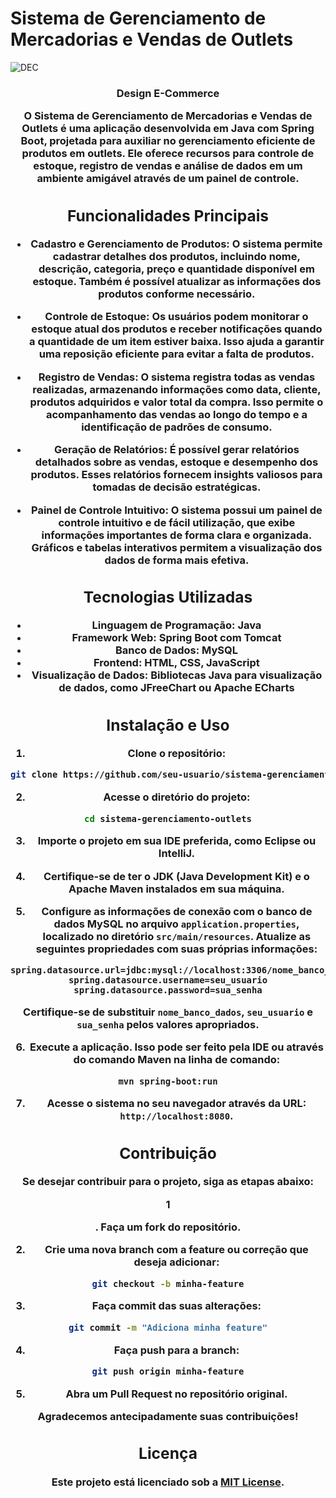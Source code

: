 # Sistema de Gerenciamento de Mercadorias e Vendas de Outlets

![DEC](https://github.com/gabs-mvb/E-commerce/assets/110927310/2ee492a1-100e-40eb-a765-fca0b91832ad)
<h3 align = "center">Design E-Commerce<h3\>
<p><p\>
  
O Sistema de Gerenciamento de Mercadorias e Vendas de Outlets é uma aplicação desenvolvida em Java com Spring Boot, projetada para auxiliar no gerenciamento eficiente de produtos em outlets. Ele oferece recursos para controle de estoque, registro de vendas e análise de dados em um ambiente amigável através de um painel de controle.

## Funcionalidades Principais

- Cadastro e Gerenciamento de Produtos: O sistema permite cadastrar detalhes dos produtos, incluindo nome, descrição, categoria, preço e quantidade disponível em estoque. Também é possível atualizar as informações dos produtos conforme necessário.

- Controle de Estoque: Os usuários podem monitorar o estoque atual dos produtos e receber notificações quando a quantidade de um item estiver baixa. Isso ajuda a garantir uma reposição eficiente para evitar a falta de produtos.

- Registro de Vendas: O sistema registra todas as vendas realizadas, armazenando informações como data, cliente, produtos adquiridos e valor total da compra. Isso permite o acompanhamento das vendas ao longo do tempo e a identificação de padrões de consumo.

- Geração de Relatórios: É possível gerar relatórios detalhados sobre as vendas, estoque e desempenho dos produtos. Esses relatórios fornecem insights valiosos para tomadas de decisão estratégicas.

- Painel de Controle Intuitivo: O sistema possui um painel de controle intuitivo e de fácil utilização, que exibe informações importantes de forma clara e organizada. Gráficos e tabelas interativos permitem a visualização dos dados de forma mais efetiva.

## Tecnologias Utilizadas

- Linguagem de Programação: Java
- Framework Web: Spring Boot com Tomcat
- Banco de Dados: MySQL
- Frontend: HTML, CSS, JavaScript
- Visualização de Dados: Bibliotecas Java para visualização de dados, como JFreeChart ou Apache ECharts

## Instalação e Uso

1. Clone o repositório:

```bash
git clone https://github.com/seu-usuario/sistema-gerenciamento-outlets.git
```

2. Acesse o diretório do projeto:

```bash
cd sistema-gerenciamento-outlets
```

3. Importe o projeto em sua IDE preferida, como Eclipse ou IntelliJ.

4. Certifique-se de ter o JDK (Java Development Kit) e o Apache Maven instalados em sua máquina.

5. Configure as informações de conexão com o banco de dados MySQL no arquivo `application.properties`, localizado no diretório `src/main/resources`. Atualize as seguintes propriedades com suas próprias informações:

```properties
spring.datasource.url=jdbc:mysql://localhost:3306/nome_banco_dados
spring.datasource.username=seu_usuario
spring.datasource.password=sua_senha
```

Certifique-se de substituir `nome_banco_dados`, `seu_usuario` e `sua_senha` pelos valores apropriados.

6. Execute a aplicação. Isso pode ser feito pela IDE ou através do comando Maven na linha de comando:

```bash
mvn spring-boot:run
```

7. Acesse o sistema no seu navegador através da URL: `http://localhost:8080`.

## Contribuição

Se desejar contribuir para o projeto, siga as etapas abaixo:

1

. Faça um fork do repositório.

2. Crie uma nova branch com a feature ou correção que deseja adicionar:

```bash
git checkout -b minha-feature
```

3. Faça commit das suas alterações:

```bash
git commit -m "Adiciona minha feature"
```

4. Faça push para a branch:

```bash
git push origin minha-feature
```

5. Abra um Pull Request no repositório original.

Agradecemos antecipadamente suas contribuições!

## Licença

Este projeto está licenciado sob a [MIT License](LICENSE).